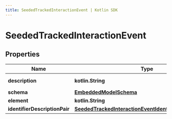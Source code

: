 ```yaml
---
title: SeededTrackedInteractionEvent | Kotlin SDK
---
```




# SeededTrackedInteractionEvent

## Properties
Name | Type | Description | Notes
------------ | ------------- | ------------- | -------------
**description** | **kotlin.String** | These need structure | 
**schema** | [**EmbeddedModelSchema**](EmbeddedModelSchema) |  |  [optional]
**element** | **kotlin.String** |  |  [optional]
**identifierDescriptionPair** | [**SeededTrackedInteractionEventIdentifierDescriptionPairs**](SeededTrackedInteractionEventIdentifierDescriptionPairs) |  |  [optional]




